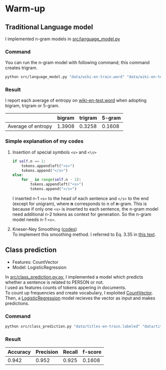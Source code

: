 # Warm-up
## Traditional Language model
I implemented n-gram models in [src/language_model.py](https://github.com/hirobf10/warmup_slp/blob/main/src/language_model.py)  

### Command
You can run the n-gram model with following command; this command creates trigram.

```bash
python src/language_model.py "data/wiki-en-train.word" "data/wiki-en-test.word" 3
```

### Result
I report each average of entropy on [wiki-en-test.word](https://github.com/hirobf10/warmup_slp/blob/main/data/wiki-en-test.word) when adopting bigram, trigram or 5-gram.

|                    | bigram | trigram | 5-gram |
|--------------------|--------|---------|--------|
| Average of entropy | 1.3908 | 0.3258  | 0.1608 |

### Simple explanation of my codes
1. Insertion of special symbols `<s>` and `<\s>`
    ```py
    if self.n == 1:
        tokens.appendleft("<s>")
        tokens.append("</s>")
    else:
        for _ in range(self.n - 1):
            tokens.appendleft("<s>")
            tokens.append("</s>")
    ```
    I inserted n-1 `<s>` to the head of each sentence and `</s>` to the end (except for unigram), where **n** corresponds to n of **n**-gram.
    This is because if only one `<s>` is inserted to each sentence, the n-gram model need additional n-2 tokens as context for generation. So the n-gram model needs n-1 `<s>`.

2. Kneser-Ney Smoothing ([codes](https://github.com/hirobf10/warmup_slp/blob/7c57e28170bd8598ce6347c46b6637466aa1d94b/src/language_model.py#L59))  
    To implement this smoothing method. I referred to Eq. 3.35 in [this text](https://web.stanford.edu/~jurafsky/slp3/3.pdf).


## Class prediction
- Features: CountVector  
- Model: LogisticRegression  

In [src/class_prediction.py.py](https://github.com/hirobf10/warmup_slp/blob/main/src/class_prediction.py), I implemented a model which predicts whether a sentence is related to PERSON or not.  
I used as features counts of tokens appering in documents.  
To count up frequencies and create vocabulary, I exploited [CountVector](https://scikit-learn.org/stable/modules/generated/sklearn.feature_extraction.text.CountVectorizer.html).  
Then, a [LogisticRegression](https://scikit-learn.org/stable/modules/generated/sklearn.linear_model.LogisticRegression.html) model recieves the vector as input and makes predictions.

### Command
```bash
python src/class_prediction.py "data/titles-en-train.labeled" "data/titles-en-test.labeled"
```

### Result

| Accuracy | Precision | Recall | f-score |
|----------|-----------|--------|---------|
| 0.942    | 0.952     | 0.925  | 0.1608  |